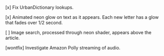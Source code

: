 [x] Fix UrbanDictionary lookups.

[x] Animated neon glow on text as it appears.  Each new letter has a glow that fades over 1/2 second.

[ ] Image search, processed through neon shader, appears above the article.

[wontfix] Investigate Amazon Polly streaming of audio.
